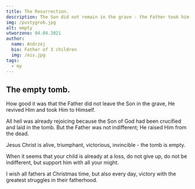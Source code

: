 ```yaml
---
title: The Resurrection.
description: The Son did not remain in the grave - the Father took him to Himself.
img: /pustygrob.jpg
alt: empty
utworzono: 04.04.2021
author:
  name: Andrzej
  bio: Father of 3 children
  img: /ois.jpg
tags:
  - my
---
```


<h2> The empty tomb. </h2>

How good it was that the Father did not leave the Son in the grave, He revived Him and took Him to Himself.

All hell was already rejoicing because the Son of God had been crucified and laid in the tomb. But the Father was not indifferent; He raised Him from the dead.

Jesus Christ is alive, triumphant, victorious, invincible - the tomb is empty.

When it seems that your child is already at a loss, do not give up, do not be indifferent, but support him with all your might.

I wish all fathers at Christmas time, but also every day, victory with the greatest struggles in their fatherhood.
